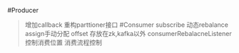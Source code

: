#Producer
>增加callback
>重构parttioner接口
#Consumer
> subscribe 动态rebalance assign手动分配
> offset 存放在zk,kafka以外
> consumerRebalacneListener
> 控制消费位置
> 消费流程控制